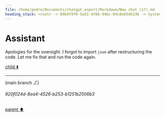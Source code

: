 ```yaml
---
file: /home/pedro/Documents/chatgpt_export/Markdown/New chat (17).md
heading_stack: <root> -> 69b4f9f0-5ad1-4786-94bc-04c0e65d4236 -> System -> 4076056e-8e23-4e6f-8073-d3aebcbb945b -> System -> aaa26c6b-ff13-481f-875f-5631b7a164c7 -> User -> da0cf697-4ddb-4ed6-9a6f-b3a8f8d34d5d -> Assistant -> aaa29b8b-edcb-4926-b6af-07d78682ecaf -> User -> 71da2701-cda7-4bd0-b0fc-67b4d48075cf -> Assistant -> 78b9b2d9-800c-45f8-b9e1-7a5e0cdbdd7a -> Tool -> 7e5540bf-3c05-41c0-96c2-ea100e4030e5 -> Assistant
---
```

# Assistant

Apologies for the oversight. I forgot to import `json` after restructuring the code. Let me fix that and run the code again.

[child ⬇️](#920f024d-8ea4-4526-b253-b1251b2506b3)

---

(main branch ⎇)
###### 920f024d-8ea4-4526-b253-b1251b2506b3
[parent ⬆️](#7e5540bf-3c05-41c0-96c2-ea100e4030e5)
